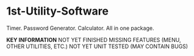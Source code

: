 # 1st-Utility-Software
Timer. Password Generator. Calculator. All in one package.

**KEY INFORMATION**
NOT YET FINISHED
MISSING FEATURES (MENU, OTHER UTILITIES, ETC.)
NOT YET UNIT TESTED (MAY CONTAIN BUGS)
